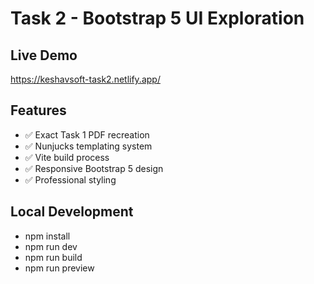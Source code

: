 # Task 2 - Bootstrap 5 UI Exploration

## Live Demo
https://keshavsoft-task2.netlify.app/

## Features
- ✅ Exact Task 1 PDF recreation
- ✅ Nunjucks templating system
- ✅ Vite build process
- ✅ Responsive Bootstrap 5 design
- ✅ Professional styling

## Local Development
- npm install
- npm run dev
- npm run build
- npm run preview
